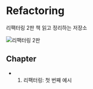 # Refactoring
리팩터링 2판 책 읽고 정리하는 저장소

![리팩터링 2판](https://image.yes24.com/goods/89649360/XL)

## Chapter
- 01. 리팩터링: 첫 번째 예시
